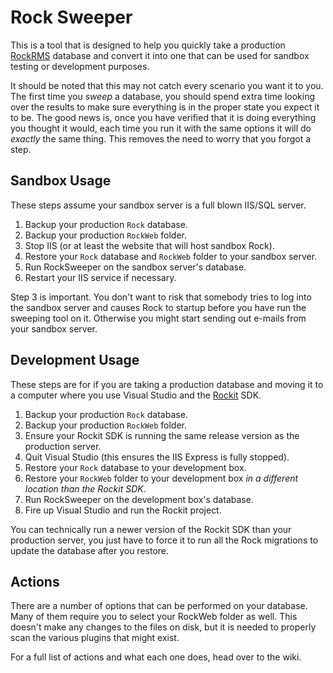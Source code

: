 # Rock Sweeper

This is a tool that is designed to help you quickly take a production
[RockRMS](https://www.rockrms.com) database and convert it into one
that can be used for sandbox testing or development purposes.

It should be noted that this may not catch every scenario you want it
to you. The first time you _sweep_ a database, you should spend extra
time looking over the results to make sure everything is in the proper
state you expect it to be. The good news is, once you have verified that
it is doing everything you thought it would, each time you run it with
the same options it will do _exactly_ the same thing. This removes the
need to worry that you forgot a step.

## Sandbox Usage

These steps assume your sandbox server is a full blown IIS/SQL server.

1. Backup your production `Rock` database.
2. Backup your production `RockWeb` folder.
3. Stop IIS (or at least the website that will host sandbox Rock).
4. Restore your `Rock` database and `RockWeb` folder to your sandbox server.
5. Run RockSweeper on the sandbox server's database.
6. Restart your IIS service if necessary.

Step 3 is important. You don't want to risk that somebody tries to log
into the sandbox server and causes Rock to startup before you have run
the sweeping tool on it. Otherwise you might start sending out e-mails
from your sandbox server.

## Development Usage

These steps are for if you are taking a production database and moving
it to a computer where you use Visual Studio and the
[Rockit](https://www.rockrms.com/Rock/Developer/Rockit) SDK.

1. Backup your production `Rock` database.
2. Backup your production `RockWeb` folder.
3. Ensure your Rockit SDK is running the same release version as the production server.
4. Quit Visual Studio (this ensures the IIS Express is fully stopped).
5. Restore your `Rock` database to your development box.
6. Restore your `RockWeb` folder to your development box _in a different location than the Rockit SDK_.
7. Run RockSweeper on the development box's database.
8. Fire up Visual Studio and run the Rockit project.

You can technically run a newer version of the Rockit SDK than your
production server, you just have to force it to run all the Rock migrations
to update the database after you restore.

## Actions

There are a number of options that can be performed on your database.
Many of them require you to select your RockWeb folder as well. This
doesn't make any changes to the files on disk, but it is needed to
properly scan the various plugins that might exist.

For a full list of actions and what each one does, head over to the wiki.